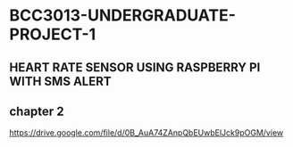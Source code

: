 # BCC3013-UNDERGRADUATE-PROJECT-1

## HEART RATE SENSOR USING RASPBERRY PI WITH SMS ALERT

## chapter 2

https://drive.google.com/file/d/0B_AuA74ZAnpQbEUwbElJck9pOGM/view

